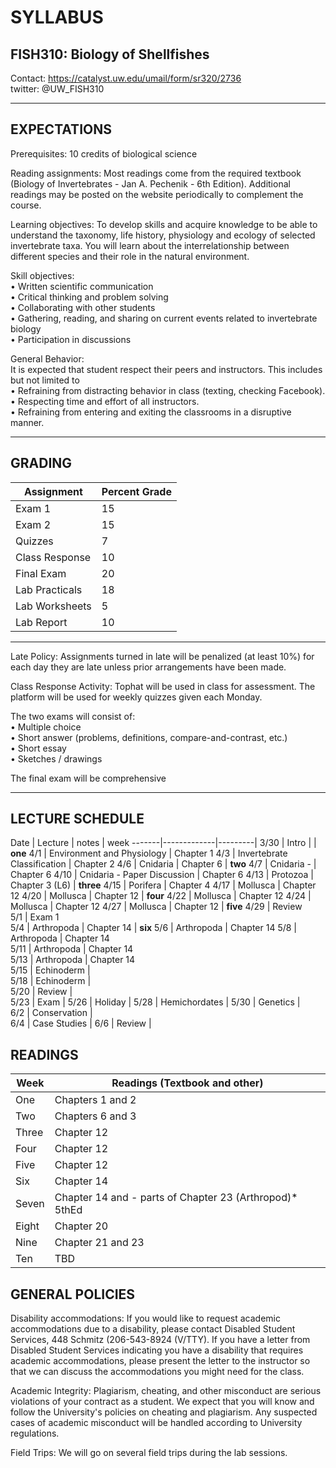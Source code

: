 # SYLLABUS 
## FISH310: Biology of Shellfishes 

Contact: <https://catalyst.uw.edu/umail/form/sr320/2736>			
twitter: @UW_FISH310

----
## EXPECTATIONS

Prerequisites: 10 credits of biological science

Reading assignments: 
Most readings come from the required textbook (Biology of Invertebrates - Jan A. Pechenik - 6th Edition). Additional readings may be posted on the website periodically to complement the course.

Learning objectives: 
To develop skills and acquire knowledge to be able to understand the taxonomy, life history, physiology and ecology of selected invertebrate taxa. You will learn about the interrelationship between different species and their role in the natural environment.

Skill objectives: 		
• Written scientific communication       
• Critical thinking and problem solving 			
• Collaborating with other students 			
• Gathering, reading, and sharing on current events related to invertebrate biology 			
• Participation in discussions			

General Behavior:      
It is expected that student respect their peers and instructors. This includes but not limited to 			
• Refraining from distracting behavior in class (texting, checking Facebook). 	
• Respecting time and effort of all instructors. 			
• Refraining from entering and exiting the classrooms in a disruptive manner.		

---
## GRADING

Assignment	| Percent Grade 
------------------|-----------------
Exam 1	| 15
Exam 2	| 15
Quizzes	| 7
Class Response | 	10
Final Exam | 	20
Lab Practicals  | 18
Lab Worksheets | 5
Lab Report  |	10

--- 

Late Policy: 
Assignments turned in late will be penalized (at least 10%) for each day they are late unless prior arrangements have been made.

Class Response Activity: Tophat will be used in class for assessment. The platform will be used for weekly quizzes given each Monday.

The two exams will consist of:		
• Multiple choice 	
• Short answer (problems, definitions, compare-and-contrast, etc.) 	
• Short essay	
• Sketches / drawings			

The final exam will be comprehensive

---

## LECTURE SCHEDULE
Date |	Lecture |	notes | week
-------|-------------|---------|
 3/30	| Intro	 |  | **one**
4/1	 | Environment and Physiology	 | Chapter 1
4/3	 | Invertebrate Classification	 | Chapter 2
4/6	 | Cnidaria	 | Chapter 6  | **two**
4/7	 | Cnidaria -  | Chapter 6
4/10	 | Cnidaria - Paper Discussion	 | Chapter 6 
4/13	 | Protozoa	 | Chapter 3 (L6)   | **three**
4/15	 | Porifera	 | Chapter 4 
4/17	 | Mollusca	 | Chapter 12
4/20	 | Mollusca	 | Chapter 12  | **four**
4/22	 | Mollusca	 | Chapter 12 
4/24	 | Mollusca	 | Chapter 12 
4/27	 | Mollusca  | Chapter 12  | **five**
4/29	 | Review	 
5/1	 | Exam 1	 
5/4	 | Arthropoda | 	Chapter 14  | **six**
5/6	 | Arthropoda	 | Chapter 14 
5/8	 | Arthropoda	 | Chapter 14  
5/11	 | Arthropoda	 | Chapter 14  
5/13	 | Arthropoda	 | Chapter 14  
5/15	 | Echinoderm | 	 
5/18	 | Echinoderm	 |  
5/20	 | Review	 |  
5/23	 | Exam	  | 
5/26	 | Holiday	  | 
5/28	 | Hemichordates	  | 
5/30	 | Genetics	 |  
6/2	 | Conservation	 |  
6/4	 | Case Studies	  | 
6/6	 | Review	  | 


## READINGS

Week	| Readings (Textbook and other)
----------|--------------
One |	Chapters 1 and 2
Two	| Chapters 6 and 3
Three	| Chapter 12
Four | Chapter 12
Five	| Chapter 12
Six | Chapter 14
Seven	| Chapter 14 and - parts of Chapter 23 (Arthropod)* 5thEd
Eight |	Chapter 20
Nine |	Chapter 21 and 23
Ten	| TBD 


## GENERAL POLICIES

Disability accommodations: 
If you would like to request academic accommodations due to a disability, please contact Disabled Student Services, 448 Schmitz (206-543-8924 (V/TTY). If you have a letter from Disabled Student Services indicating you have a disability that requires academic accommodations, please present the letter to the instructor so that we can discuss the accommodations you might need for the class.

Academic Integrity: Plagiarism, cheating, and other misconduct are serious violations of your contract as a student. We expect that you will know and follow the University's policies on cheating and plagiarism. Any suspected cases of academic misconduct will be handled according to University regulations.

Field Trips: We will go on several field trips during the lab sessions.